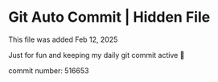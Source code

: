 # Git Auto Commit | Hidden File

This file was added Feb 12, 2025

Just for fun and keeping my daily git commit active 🤪

commit number: 516653
